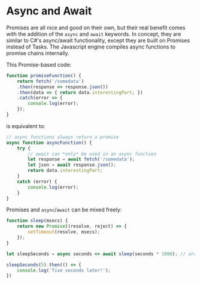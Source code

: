 # Async and Await

Promises are all nice and good on their own, but their real benefit comes with the
addition of the `async` and `await` keywords.  In concept, they are similar to C#'s
async/await functionality, except they are built on Promises instead of Tasks. The
Javascript engine compiles async functions to promise chains internally.

This Promise-based code:

```javascript
function promiseFunction() {
    return fetch('/somedata')
    .then(response => response.json())
    .then(data => { return data.interestingPart; })
    .catch(error => {
        console.log(error);
    });
}
```

is equivalent to:

```javascript
// async functions always return a promise
async function asyncFunction() {
    try {
        // await can *only* be used in an async function
        let response = await fetch('/somedata');
        let json = await response.json();
        return data.interestingPart;
    }
    catch (error) {
        console.log(error);
    }
}

```

Promises and `async`/`await` can be mixed freely:

```javascript
function sleep(msecs) {
    return new Promise((resolve, reject) => {
        setTimeout(resolve, msecs);
    });
}

let sleepSeconds = async seconds => await sleep(seconds * 1000); // arrow functions can be async too!

sleepSeconds(5).then(() => {
    console.log('five seconds later!');
})

```

